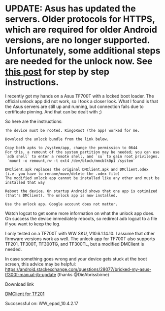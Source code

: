 # UPDATE: Asus has updated the servers. Older protocols for HTTPS, which are required for older Android versions, are no longer supported. Unfortunately, some additional steps are needed for the unlock now. See [this post](https://forum.xda-developers.com/t/howto-unlock-tf700t-in-2020.4157143/page-8#post-85097463) for step by step instructions.


I recently got my hands on a Asus TF700T with a locked boot loader. The official unlock app did not work, so I took a closer look. What I found is that the Asus servers are still up and running, but connection fails due to certificate pinning. And that can be dealt with ;)

So here are the instructions:

    The device must be rooted. KingoRoot (the app) worked for me.

    Download the unlock bundle from the link below.

    Copy both apks to /system/app, change the permission to 0644
    For this, a remount of the system partition may be needed; you can use `adb shell` to enter a remote shell, and `su` to gain root privileges.
     `mount -o remount,rw -t ext4 /dev/block/mmcblk0p1 /system`

    DMClient.apk replaces the original DMClient.apk and DMClient.odex (i.e. you have to rename/move/delete the .odex file)
    The modified unlock app cannot be installed like any other and must be installed that way

    Reboot the device. On startup Android shows that one app is optimized (that's DMClient). The unlock app is now installed.

    Use the unlock app. Google account does not matter.


Watch logcat to get some more information on what the unlock app does. On success the device immediately reboots, so redirect adb logcat to a file if you want to keep the log.

I only tested on a TF700T with WW SKU, V10.6.1.14.10. I assume that other firmware versions work as well.
The unlock app for TF700T also supports TF201, TF300T, TF300TG, and TF300TL, but a modified DMClient is needed.


In case something goes wrong and your device gets stuck at the boot screen, this advice may be helpful:
https://android.stackexchange.com/questions/28077/bricked-my-asus-tf300t-manual-jb-update
(thanks @DieAbrissbirne)


Download link

[DMClient for TF201](https://github.com/TheRealGramdalf/xda-archive/tree/main/Asus/Transformer%20Pad/TF201/resources)


Succsessful on: 
    WW_epad_10.4.2.17
